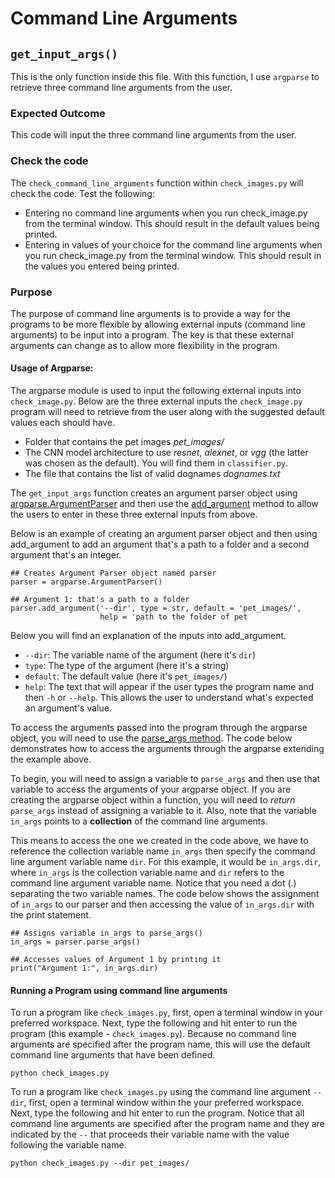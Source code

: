 # Command Line Arguments
## `get_input_args()`

This is the only function inside this file. With this function, I use `argparse` to retrieve three command line arguments from the user. 

### Expected Outcome
This code will input the three command line arguments from the user.

### Check the code
The `check_command_line_arguments` function within `check_images.py` will check the code.
Test the following:
* Entering no command line arguments when you run check_image.py from the terminal window. This should result in the default values being printed.
* Entering in values of your choice for the command line arguments when you run check_image.py from the terminal window. This should result in the values you entered being printed.

### Purpose
The purpose of command line arguments is to provide a way for the programs to be more flexible by allowing external inputs (command line arguments) to be input into a program. The key is that these external arguments can change as to allow more flexibility in the program.

#### Usage of Argparse:
The argparse module is used to input the following external inputs into `check_image.py`. Below are the three external inputs the `check_image.py` program will need to retrieve from the user along with the suggested default values each should have.

* Folder that contains the pet images
    _pet_images/_
* The CNN model architecture to use
_resnet_, _alexnet_, or _vgg_ (the latter was chosen as the default). You will find them in `classifier.py`.
* The file that contains the list of valid dognames
_dognames.txt_

The `get_input_args` function creates an argument parser object using [argparse.ArgumentParser][arparse] and then use the [add_argument][add_argument] method to allow the users to enter in these three external inputs from above.

Below is an example of creating an argument parser object and then using add_argument to add an argument that's a path to a folder and a second argument that's an integer.

```
## Creates Argument Parser object named parser
parser = argparse.ArgumentParser()

## Argument 1: that's a path to a folder
parser.add_argument('--dir', type = str, default = 'pet_images/', 
                    help = 'path to the folder of pet 
```
Below you will find an explanation of the inputs into add_argument.
* `--dir`: The variable name of the argument (here it's `dir`)
* `type`: The type of the argument (here it's a string)
* `default`: The default value (here it's `pet_images/`)
* `help`: The text that will appear if the user types the program name and then `-h` or `--help`. This allows the user to understand what's expected an argument's value.

To access the arguments passed into the program through the argparse object, you will need to use the [parse_args method][arg_parse_method]. The code below demonstrates how to access the arguments through the argparse extending the example above.

To begin, you will need to assign a variable to `parse_args` and then use that variable to access the arguments of your argparse object. If you are creating the argparse object within a function, you will need to _return_ `parse_args` instead of assigning a variable to it. Also, note that the variable `in_args` points to a **collection** of the command line arguments.

This means to access the one we created in the code above, we have to reference the collection variable name `in_args` then specify the command line argument variable name `dir`. For this example, it would be `in_args.dir`, where `in_args` is the collection variable name and `dir` refers to the command line argument variable name. Notice that you need a dot (.) separating the two variable names. The code below shows the assignment of `in_args` to our parser and then accessing the value of `in_args.dir` with the print statement.
```
## Assigns variable in_args to parse_args()
in_args = parser.parse_args()

## Accesses values of Argument 1 by printing it
print("Argument 1:", in_args.dir)
```

#### Running a Program using command line arguments
To run a program like `check_images.py`, first, open a terminal window in your preferred workspace. Next, type the following and hit enter to run the program (this example - `check_images.py`). Because no command line arguments are specified after the program name, this will use the default command line arguments that have been defined.
```
python check_images.py 
```

To run a program like `check_images.py` using the command line argument `--dir`, first, open a terminal window within the your preferred workspace. Next, type the following and hit enter to run the program. Notice that all command line arguments are specified after the program name and they are indicated by the `--` that proceeds their variable name with the value following the variable name.
```
python check_images.py --dir pet_images/
```







[//]: ()
[arparse]: <https://docs.python.org/3/library/argparse.html#argparse.ArgumentParser>
[add_argument]: <https://docs.python.org/3/library/argparse.html#adding-arguments>
[arg_parse_method]: <https://docs.python.org/3/library/argparse.html#the-parse-args-method>
